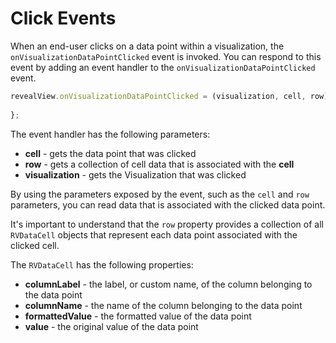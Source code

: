 # Click Events

When an end-user clicks on a data point within a visualization, the `onVisualizationDataPointClicked` event is invoked. You can respond to this event by adding an event handler to the `onVisualizationDataPointClicked` event.

```javascript
revealView.onVisualizationDataPointClicked = (visualization, cell, row) => {
    
};
```

The event handler has the following parameters:
- **cell** - gets the data point that was clicked
- **row** - gets a collection of cell data that is associated with the **cell**
- **visualization** - gets the Visualization that was clicked

By using the parameters exposed by the event, such as the `cell` and `row` parameters, you can read data that is associated with the clicked data point.

It's important to understand that the `row` property provides a collection of all `RVDataCell` objects that represent each data point associated with the clicked cell.

The `RVDataCell` has the following properties:
- **columnLabel** - the label, or custom name, of the column belonging to the data point
- **columnName** - the name of the column belonging to the data point
- **formattedValue** - the formatted value of the data point
- **value** - the original value of the data point